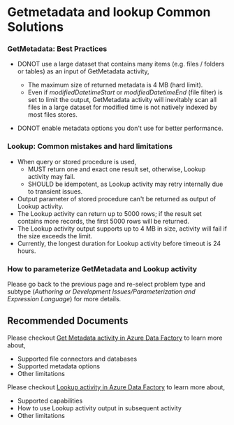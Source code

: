 <properties
  pagetitle="Getmetadata and lookup Common Solutions"
  description="Getmetadata and lookup Common Solutions"
  service=""
  resource=""
  ms.author="keynesy"
  selfhelptype="Generic"
  supporttopicids="32680906"
  resourcetags=""
  productpesids="15613"
  cloudenvironments="blackforest,fairfax,public,usnat,ussec,mooncake"
  disableclouds=""
  articleid="df4efa80-976d-4657-bed7-40d0e1f7bc72"
  ownershipid="AzureData_DataFactory" />
# Getmetadata and lookup Common Solutions

### **GetMetadata: Best Practices**
- DONOT use a large dataset that contains many items (e.g. files / folders or tables) as an input of GetMetadata activity,
  - The maximum size of returned metadata is 4 MB (hard limit).
  - Even if *modifiedDatetimeStart* or *modifiedDatetimeEnd* (file filter) is set to limit the output, GetMetadata activity will inevitably scan all files in a large dataset for modified time is not natively indexed by most files stores.

- DONOT enable metadata options you don't use for better performance.

### **Lookup: Common mistakes and hard limitations**
- When query or stored procedure is used,
  - MUST return one and exact one result set, otherwise, Lookup activity may fail.
  - SHOULD be idempotent, as Lookup activity may retry internally due to transient issues.
- Output parameter of stored procedure can't be returned as output of Lookup activity.
- The Lookup activity can return up to 5000 rows; if the result set contains more records, the first 5000 rows will be returned.
- The Lookup activity output supports up to 4 MB in size, activity will fail if the size exceeds the limit. 
- Currently, the longest duration for Lookup activity before timeout is 24 hours.

### **How to parameterize GetMetadata and Lookup activity**
Please go back to the previous page and re-select problem type and subtype (*Authoring or Development Issues/Parameterization and Expression Language*) for more details.

## **Recommended Documents**
Please checkout [Get Metadata activity in Azure Data Factory](https://docs.microsoft.com/azure/data-factory/control-flow-get-metadata-activity) to learn more about,
- Supported file connectors and databases
- Supported metadata options
- Other limitations

Please checkout [Lookup activity in Azure Data Factory](https://docs.microsoft.com/azure/data-factory/control-flow-lookup-activity) to learn more about,
- Supported capabilities
- How to use Lookup activity output in subsequent activity
- Other limitations